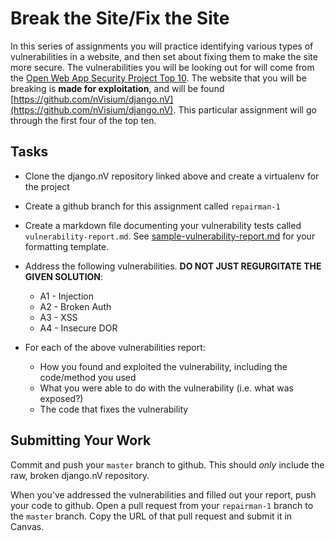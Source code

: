 # Break the Site/Fix the Site

In this series of assignments you will practice identifying various types of vulnerabilities in a website, and then set about fixing them to make the site more secure. The vulnerabilities you will be looking out for will come from the [Open Web App Security Project Top 10](https://www.owasp.org/index.php/Top_10_2013-Top_10). The website that you will be breaking is **made for exploitation**, and will be found [https://github.com/nVisium/django.nV](https://github.com/nVisium/django.nV). This particular assignment will go through the first four of the top ten.

## Tasks

- Clone the django.nV repository linked above and create a virtualenv for the project
- Create a github branch for this assignment called `repairman-1`
- Create a markdown file documenting your vulnerability tests called `vulnerability-report.md`. See [sample-vulnerability-report.md](../downloads/sample-vulnerability-report.md) for your formatting template.
- Address the following vulnerabilities. **DO NOT JUST REGURGITATE THE GIVEN SOLUTION**:
	- A1 - Injection
	- A2 - Broken Auth
	- A3 - XSS
	- A4 - Insecure DOR
	
- For each of the above vulnerabilities report:
	- How you found and exploited the vulnerability, including the code/method you used
	- What you were able to do with the vulnerability (i.e. what was exposed?)
	- The code that fixes the vulnerability

## Submitting Your Work

Commit and push your `master` branch to github. This should *only* include the raw, broken django.nV repository.

When you've addressed the vulnerabilities and filled out your report, push your code to github. Open a pull request from your `repairman-1` branch to the `master` branch. Copy the URL of that pull request and submit it in Canvas.